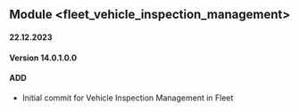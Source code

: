 ## Module <fleet_vehicle_inspection_management>

#### 22.12.2023
#### Version 14.0.1.0.0
#### ADD
- Initial commit for Vehicle Inspection Management in Fleet
